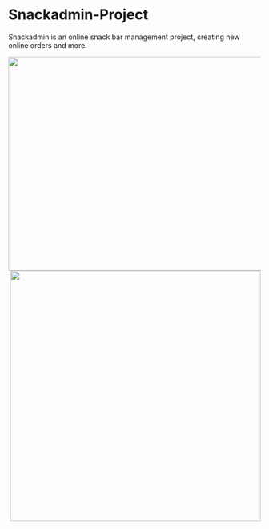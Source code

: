# Snackadmin-Project
 Snackadmin is an online snack bar management project, creating new online orders and more.

<img align="left" width="760" height="427" src="https://user-images.githubusercontent.com/100738882/232190478-49f8a0fe-8d4f-4fef-8a66-18f7a042f62f.png">
<img align="right" height="500em" src="https://user-images.githubusercontent.com/100738882/232190380-2a2a87cd-55d9-4c9b-9bcd-403d89a4ad93.png">

